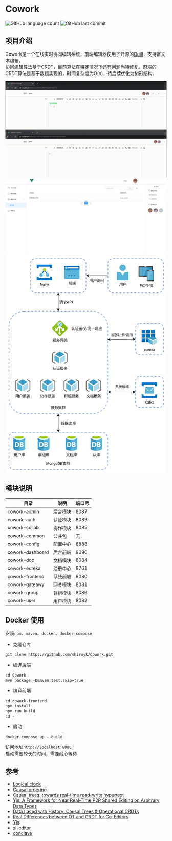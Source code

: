 # Cowork
![GitHub language count](https://img.shields.io/github/languages/count/shiroyk/Cowork)
![GitHub last commit](https://img.shields.io/github/last-commit/shiroyk/Cowork)

## 项目介绍
Cowork是一个在线实时协同编辑系统，前端编辑器使用了开源的[Quill](https://github.com/quilljs/quill)，支持富文本编辑。<br>协同编辑算法基于[CRDT](https://en.wikipedia.org/wiki/Conflict-free_replicated_data_type)，目前算法在特定情况下还有问题尚待修复。前端的CRDT算法是基于数组实现的，时间复杂度为O(n)，待后续优化为树形结构。

![demo1](demo/demo1.gif)
![demo2](demo/demo2.png)
![cowork](demo/Cowork.png)

## 模块说明

| 目录             | 说明     | 端口号 |
| ---------------- | -------- | ------ |
| cowork-admin     | 后台模块 | 8087   |
| cowork-auth      | 认证模块 | 8083   |
| cowork-collab    | 协作模块 | 8085   |
| cowork-common    | 公共包   | 无     |
| cowork-config    | 配置中心 | 8888   |
| cowork-dashboard | 后台前端 | 9090   |
| cowork-doc       | 文档模块 | 8084   |
| cowork-eureka    | 注册中心 | 8761   |
| cowork-frontend  | 系统前端 | 8080   |
| cowork-gateawy   | 网关模块 | 8081   |
| cowork-group     | 群组模块 | 8086   |
| cowork-user      | 用户模块 | 8082   |

## Docker 使用
安装`npm`、`maven`、`docker`、`docker-compose`
- 克隆仓库
```
git clone https://github.com/shiroyk/Cowork.git
```
- 编译后端
```
cd Cowork
mvn package -Dmaven.test.skip=true
```
- 编译前端
```
cd cowork-frontend 
npm install
npm run build
cd -
```
- 启动
```
docker-compose up --build
```
访问地址`http://localhost:8080`<br>
启动需要较长的时间，需要耐心等待
## 参考
 - [Logical clock](https://en.wikipedia.org/wiki/Logical_clock)
 - [Causal ordering](https://scattered-thoughts.net/writing/causal-ordering/)
 - [Causal trees: towards real-time read-write hypertext](http://citeseerx.ist.psu.edu/viewdoc/download?doi=10.1.1.627.5286&rep=rep1&type=pdf)
 - [Yjs: A Framework for Near Real-Time P2P Shared Editing on Arbitrary Data Types](http://dbis.rwth-aachen.de/~derntl/papers/preprints/icwe2015-preprint.pdf)
 - [Data Laced with History: Causal Trees & Operational CRDTs](http://archagon.net/blog/2018/03/24/data-laced-with-history/)
 - [Real Differences between OT and CRDT for Co-Editors](https://arxiv.org/ftp/arxiv/papers/1810/1810.02137.pdf)
 - [Yjs](https://github.com/yjs/yjs)
 - [xi-editor](https://github.com/xi-editor/xi-editor/blob/master/docs/docs/crdt.md)
 - [conclave](https://github.com/conclave-team/conclave)